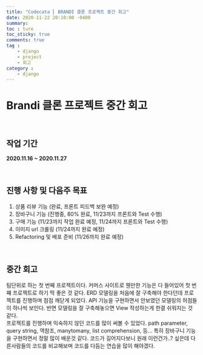 ```yaml
---
title: "Codecata ⎜ BRANDI 클론 프로젝트 중간 회고"
date: 2020-11-22 20:10:00 -0400
summary: 
toc : ture
toc_sticky: true
comments: true
tag : 
    - django
    - project
    - 회고
category : 
    - django
---
```


# Brandi 클론 프로젝트 중간 회고

<br>

## 작업 기간
**2020.11.16 ~ 2020.11.27**

<br>

## 진행 사항 및 다음주 목표
1) 상품 리뷰 기능 (완료, 프론트 피드백 보완 예정)
2) 장바구니 기능 (진행중, 80% 완료, 11/23까지 프론트와 Test 수행)
3) 구매 기능 (11/23까지 작업 완료 예정, 11/24까지 프론트와 Test 수행)
4) 이미지 url 크롤링 (11/24까지 완료 예정)
5) Refactoring 및 배포 준비 (11/26까지 완료 예정)

<br>

## 중간 회고
팀단위로 하는 첫 번째 프로젝트이다. 커머스 사이트로 웬만한 기능은 다 들어있어 첫 번쨰 프로젝트로 하기 딱 좋은 것 같다.
ERD 모델링을 처음에 잘 구축해야 한다던데 프로젝트를 진행하며 점점 깨닫게 되었다. API 기능을 구현하면서 안보였던 모델링의 허점들이 하나씩 보인다. 반면 모델링을 잘 구축해놓으면 View 작성하는게 한결 쉬워지는 것 같다.  
프로젝트를 진행하며 익숙하지 않던 코드를 많이 써볼 수 있었다. path parameter, query string, 역참조, manytomany, list comprehension, 등...
특히 장바구니 기능을 구현하면서 정말 많이 배운것 같다.
코드가 길어지다보니 원래 이런건가..? 싶은데 다른사람들의 코드를 비교해보며 코드를 다듬는 연습을 많이 해야겠다.